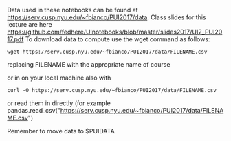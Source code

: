 Data used in these notebooks can be found at https://serv.cusp.nyu.edu/~fbianco/PUI2017/data.
Class slides for this lecture are here
https://github.com/fedhere/UInotebooks/blob/master/slides2017/UI2_PUI2017.pdf
To download data to compute use the wget command as follows:
  ```
  wget https://serv.cusp.nyu.edu/~fbianco/PUI2017/data/FILENAME.csv
  ```
  
replacing FILENAME with the appropriate name of course

or in on your local machine also with 
  ```
  curl -O https://serv.cusp.nyu.edu/~fbianco/PUI2017/data/FILENAME.csv
  ```
 
 or read them in directly (for example pandas.read_csv("https://serv.cusp.nyu.edu/~fbianco/PUI2017/data/FILENAME.csv")
 
 Remember to move data to $PUIDATA
 
 
 
